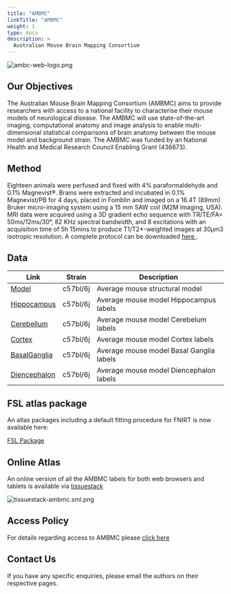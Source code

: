 ```yaml
---
title: "AMBMC"
linkTitle: "AMBMC"
weight: 1
type: docs
description: >
  Australian Mouse Brain Mapping Consortium
---
```


![ambc-web-logo.png](../ambc-web-logo.png)

## Our Objectives
The Australian Mouse Brain Mapping Consortium (AMBMC) aims to provide researchers with access to a national facility to characterise their mouse models of neurological disease. The AMBMC will use state-of-the-art imaging, computational anatomy and image analysis to enable multi-dimensional statistical comparisons of brain anatomy between the mouse model and background strain. The AMBMC was funded by an National Health and Medical Research Council Enabling Grant (436673).

## Method
Eighteen animals were perfused and fixed with 4% paraformaldehyde and 0.1% Magnevist®. Brains were extracted and incubated in 0.1% Magnevist/PB for 4 days, placed in Fomblin and imaged on a 16.4T (89mm) Bruker micro-imaging system using a 15 mm SAW coil (M2M Imaging, USA). MRI data were acquired using a 3D gradient echo sequence with TR/TE/FA= 50ms/12ms/30°, 82 KHz spectral bandwidth, and 8 excitations with an acquisition time of 5h 15mins to produce T1/T2*-weighted images at 30µm3 isotropic resolution. A complete protocol can be downloaded [here <i class="fas fa-external-link-alt"></i>](/uploads/AMBMC/AMBMC_mouse_brain_protocol.pdf).

## Data

| Link                            | Strain   | Description                              |
|---------------------------------|----------|------------------------------------------|
| [Model](../Model)               | c57bl/6j | Average mouse structural model           |
| [Hippocampus](../Hippocampus)   | c57bl/6j | Average mouse model Hippocampus labels   |
| [Cerebellum](../Cerebellum)     | c57bl/6j | Average mouse model Cerebelum labels     |
| [Cortex](../Cortex)             | c57bl/6j | Average mouse model Cortex labels        |
| [BasalGanglia](../BasalGanglia) | c57bl/6j | Average mouse model Basal Ganglia labels |
| [Diencephalon](../Diencephalon) | c57bl/6j | Average mouse model Diencephalon labels  |

## FSL atlas package
An atlas packages including a default fitting procedure for FNIRT is now available here:

[FSL Package <i class="fas fa-download"></i>](/uploads/AMBMC/ambmc-c57bl6-FSL-atlas_v0.8.tar.gz)

## Online Atlas
An online version of all the AMBMC labels for both web browsers and tablets is available via [tissuestack <i class="fas fa-external-link-alt"></i>](https://tissuestack.org)

![tissuestack-ambmc.sml.png](../tissuestack-ambmc.sml.png)

## Access Policy
For details regarding access to AMBMC please [click here](../AccessPolicy)

## Contact Us
If you have any specific enquiries, please email the authors on their respective pages.
